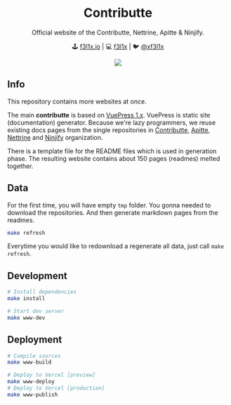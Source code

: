 <h1 align=center>Contributte</h1>

<p align=center>
Official website of the Contributte, Nettrine, Apitte & Ninjify.
</p>

<p align=center>
🕹 <a href="https://f3l1x.io">f3l1x.io</a> | 💻 <a href="https://github.com/f3l1x">f3l1x</a> | 🐦 <a href="https://twitter.com/xf3l1x">@xf3l1x</a>
</p>

<p align=center>
  <a href="https://contributte.org"><img src="https://raw.githubusercontent.com/contributte/website/master/.assets/contributte.png"></a>
</p>  

## Info

This repository contains more websites at once.

The main **contributte** is based on [VuePress 1.x](https://v1.vuepress.vuejs.org/). VuePress is static site (documentation) generator.
Because we're lazy programmers, we reuse existing docs pages from the single repositories in [Contributte](https://github.com/contributte), 
[Apitte](https://github.com/apitte), [Nettrine](https://github.com/nettrine) and [Ninjify](https://github.com/ninjify) organization.

There is a template file for the README files which is used in generation phase. The resulting website contains about 150 pages (readmes) melted together.

## Data

For the first time, you will have empty `tmp` folder. You gonna needed
to download the repositories. And then generate markdown pages from the readmes.

```bash
make refresh
```

Everytime you would like to redownload a regenerate all data, just call `make refresh`.

## Development

```bash
# Install dependencies
make install
```

```bash
# Start dev server 
make www-dev
```


## Deployment

```bash
# Compile sources
make www-build
```

```bash
# Deploy to Vercel [preview]
make www-deploy
# Deploy to Vercel [production]
make www-publish
```
